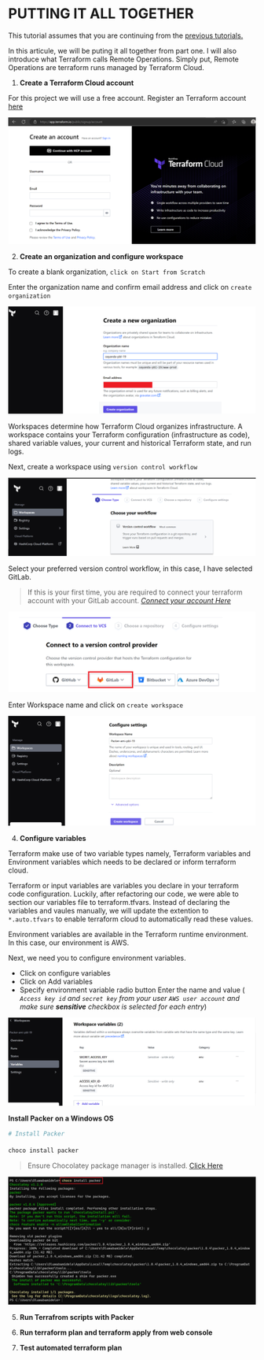 # PUTTING IT ALL TOGETHER

This tutorial assumes that you are continuing from the [previous tutorials.](https://github.com/oayanda/AUTOMATE-INFRASTRUCTURE-WITH-IAC-USING-TERRAFORM.-PART-3---REFACTORING)

In this articule, we will be puting it all together from part one. I will also introduce what Terraform calls Remote Operations. Simply put, Remote Operations are terraform runs managed by Terraform Cloud.

1. **Create a Terraform Cloud account**

For this project we will use a free account. Register an Terraform account [here](https://app.terraform.io/signup/account)

![terraform account](/images/1.png)

2. **Create an organization and configure workspace**

To create a blank organization, `click on Start from Scratch`

Enter the organization name and confirm email address and click on `create organization`

![workspace](/images/a.png)

Workspaces determine how Terraform Cloud organizes infrastructure. A workspace contains your Terraform configuration (infrastructure as code), shared variable values, your current and historical Terraform state, and run logs.

Next, create a workspace using `version control workflow`

![workspace](/images/2.png)

Select your preferred version control workflow, in this case, I have selected GitLab.

> If this is your first time, you are required to connect your terraform account with your GitLab account. [*Connect your account Here*](https://developer.hashicorp.com/terraform/cloud-docs/vcs/gitlab-com)

![workspace](/images/b.png)

Enter Workspace name and click on `create workspace`

![workspace](/images/5.png)

4. **Configure variables**

Terraform make use of two variable types namely, Terraform variables and Environment variables which needs to be declared or inform terraform cloud.

Terraform or input variables are variables you declare in your terraform code configuration. Luckily, after refactoring our code, we were able to section our variables file to terraform.tfvars. Instead of declaring the variables and vaules manually, we will update the extention to `*.auto.tfvars` to enable terraform cloud to automatically read these values.

Environment variables are available in the Terraform runtime environment. In this case, our environment is AWS.

Next, we need you to configure environment variables.

- Click on configure variables
- Click on Add variables
- Specify environment variable radio button
Enter the name and value ( *`Access key id` and `secret key` from your user `AWS user account` and  make sure **sensitive** checkbox is selected for each entry*)

![workspace](/images/3.png)

**Install Packer on a Windows OS**

```bash
# Install Packer

choco install packer
```

> Ensure Chocolatey package manager is installed.
[Click Here](https://docs.chocolatey.org/en-us/choco/setup)

![workspace](/images/7.png)

5. **Run Terrafrom scripts with Packer**

6. **Run terraform plan and terraform apply from web console**

7. **Test automated terraform plan**



